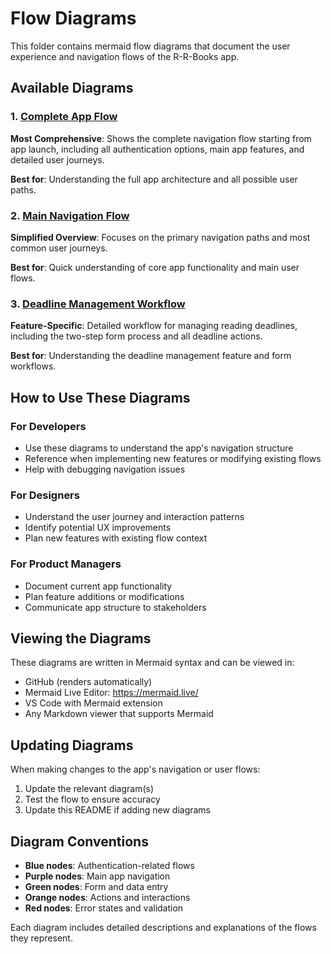 # Flow Diagrams

This folder contains mermaid flow diagrams that document the user experience and navigation flows of the R-R-Books app.

## Available Diagrams

### 1. [Complete App Flow](./app-flow-diagram.md)
**Most Comprehensive**: Shows the complete navigation flow starting from app launch, including all authentication options, main app features, and detailed user journeys.

**Best for**: Understanding the full app architecture and all possible user paths.

### 2. [Main Navigation Flow](./main-navigation-flow.md)
**Simplified Overview**: Focuses on the primary navigation paths and most common user journeys.

**Best for**: Quick understanding of core app functionality and main user flows.

### 3. [Deadline Management Workflow](./deadline-workflow.md)
**Feature-Specific**: Detailed workflow for managing reading deadlines, including the two-step form process and all deadline actions.

**Best for**: Understanding the deadline management feature and form workflows.

## How to Use These Diagrams

### For Developers
- Use these diagrams to understand the app's navigation structure
- Reference when implementing new features or modifying existing flows
- Help with debugging navigation issues

### For Designers
- Understand the user journey and interaction patterns
- Identify potential UX improvements
- Plan new features with existing flow context

### For Product Managers
- Document current app functionality
- Plan feature additions or modifications
- Communicate app structure to stakeholders

## Viewing the Diagrams

These diagrams are written in Mermaid syntax and can be viewed in:
- GitHub (renders automatically)
- Mermaid Live Editor: https://mermaid.live/
- VS Code with Mermaid extension
- Any Markdown viewer that supports Mermaid

## Updating Diagrams

When making changes to the app's navigation or user flows:
1. Update the relevant diagram(s)
2. Test the flow to ensure accuracy
3. Update this README if adding new diagrams

## Diagram Conventions

- **Blue nodes**: Authentication-related flows
- **Purple nodes**: Main app navigation
- **Green nodes**: Form and data entry
- **Orange nodes**: Actions and interactions
- **Red nodes**: Error states and validation

Each diagram includes detailed descriptions and explanations of the flows they represent. 
